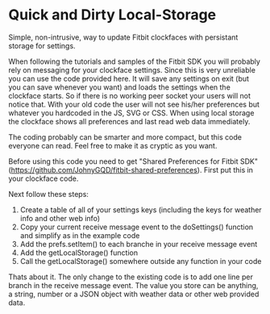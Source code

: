 # Quick and Dirty Local-Storage
Simple, non-intrusive, way to update Fitbit clockfaces with persistant storage for settings. 

When following the tutorials and samples of the Fitbit SDK you will probably rely on messaging for your clockface settings. Since this is very unreliable you can use the code provided here. It will save any settings on exit (but you can save whenever you want) and loads the settings when the clockface starts. So if there is no working peer socket your users will not notice that. With your old code the user will not see his/her preferences but whatever you hardcoded in the JS, SVG or CSS. When using local storage the clockface shows all preferences and last read web data immediately.

The coding probably can be smarter and more compact, but this code everyone can read. Feel free to make it as cryptic as you want.

Before using this code you need to get "Shared Preferences for Fitbit SDK" (https://github.com/JohnyGQD/fitbit-shared-preferences). First put this in your clockface code.

Next follow these steps:

1. Create a table of all of your settings keys (including the keys for weather info and other web info)
2. Copy your current receive message event to the doSettings() function and simplify as in the example code
3. Add the prefs.setItem() to each branche in your receive message event
4. Add the getLocalStorage() function
5. Call the getLocalStorage() somewhere outside any function in your code

Thats about it. The only change to the existing code is to add one line per branch in the receive message event. The value you store can be anything, a string, number or a JSON object with weather data or other web provided data.


